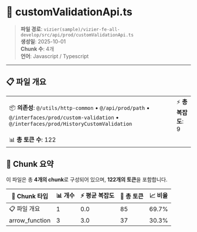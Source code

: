 # 📄 customValidationApi.ts

> **파일 경로**: `vizier(sample)/vizier-fe-all-develop/src/api/prod/customValidationApi.ts`  
> **생성일**: 2025-10-01  
> **Chunk 수**: 4개  
> **언어**: Javascript / Typescript
---


## 📋 파일 개요

| | |
|--|--|
| 📦 **의존성**: `@/utils/http-common` • `@/api/prod/path` • `@/interfaces/prod/custom-validation` • `@/interfaces/prod/HistoryCustomValidation` | ⚡ **총 복잡도**: 9 |
| 📊 **총 토큰 수**: 122 |  |






## 🧩 Chunk 요약

이 파일은 총 **4개의 chunk**로 구성되어 있으며, **122개의 토큰**을 포함합니다.

| 🧩 Chunk 타입 | 📊 개수 | ⚡ 평균 복잡도 | 📝 총 토큰 | 📈 비율 |
|---------------|--------|-------------|----------|--------|
| 📋 파일 개요 | 1 | 0.0 | 85 | 69.7% |
| arrow_function | 3 | 3.0 | 37 | 30.3% |

